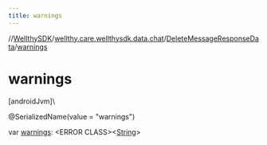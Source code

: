 ```yaml
---
title: warnings
---
```

//[WellthySDK](../../../index.html)/[wellthy.care.wellthysdk.data.chat](../index.html)/[DeleteMessageResponseData](index.html)/[warnings](warnings.html)



# warnings



[androidJvm]\




@SerializedName(value = "warnings")



var [warnings](warnings.html): &lt;ERROR CLASS&gt;&lt;[String](https://kotlinlang.org/api/latest/jvm/stdlib/kotlin/-string/index.html)&gt;




